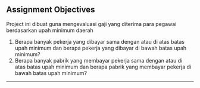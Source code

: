 ## Assignment Objectives

Project ini dibuat guna mengevaluasi gaji yang diterima para pegawai berdasarkan upah minimum daerah 

1. Berapa banyak pekerja yang dibayar sama dengan atau di atas batas upah minimum
dan berapa pekerja yang dibayar di bawah batas upah minimum?
2. Berapa banyak pabrik yang membayar pekerja sama dengan atau di atas batas upah
minimum dan berapa pabrik yang membayar pekerja di bawah batas upah
minimum?
---
